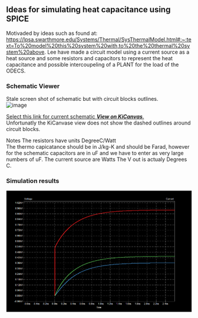## Ideas for simulating heat capacitance using SPICE

Motivaded by ideas such as found at: https://lpsa.swarthmore.edu/Systems/Thermal/SysThermalModel.html#:~:text=To%20model%20this%20system%20with,to%20the%20thermal%20system%20above.
Lee have made a circuit model using a current source as a heat source and some resistors and capacitors to represent the heat capacitance and possible intercoupeling of a PLANT for the load of the ODECS.

### Schematic Viewer
Stale screen shot of schematic but with circuit blocks outlines.  
![image](https://github.com/PubInv/NASA-COG/assets/5836181/e1a02653-20e7-48ce-bdd1-a7f860d1cea0)  

[Select this link for current schematic ***View on KiCanvas***.](https://kicanvas.org/?github=https%3A%2F%2Fgithub.com%2FPubInv%2FNASA-COG%2Fblob%2Fdevelop%2Fexperimentation%2FKiCadThermo%2FRCRC%2FRCRC%2FRCRC.kicad_sch)  
Unfortunatly the KiCanvase view does not show the dashed outlines around circuit blocks.


Notes 
The resistors have units DegreeC/Watt  
The thermo capicatance should be in J/kg-K and should be Farad, however for the schematic capacitors are in uF and we have to enter as very large numbers of uF.
The current source are Watts 
The V out is actualy Degrees C.

### Simulation results
![RiseTimes.png](RiseTimes.png)

